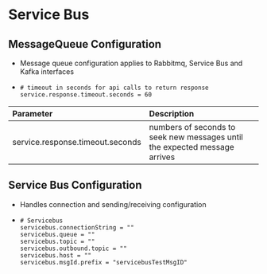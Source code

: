 # Service Bus

## MessageQueue Configuration

* Message queue configuration applies to Rabbitmq, Service Bus and Kafka interfaces
* ```text
  # timeout in seconds for api calls to return response
  service.response.timeout.seconds = 60
  ```

| Parameter | Description |
| :--- | :--- |
| service.response.timeout.seconds | numbers of seconds to seek new messages until the expected message arrives |

## Service Bus Configuration

* Handles connection and sending/receiving configuration
* ```text
  # Servicebus
  servicebus.connectionString = ""
  servicebus.queue = ""
  servicebus.topic = ""
  servicebus.outbound.topic = ""
  servicebus.host = ""
  servicebus.msgId.prefix = "servicebusTestMsgID"
  ```

